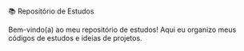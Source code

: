 📚 Repositório de Estudos

Bem-vindo(a) ao meu repositório de estudos! Aqui eu organizo meus códigos de estudos e ideias de projetos.
